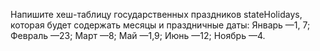 Напишите хеш-таблицу государственных праздников stateHolidays, которая будет содержать месяцы и праздничные даты:
Январь —1, 7;
Февраль —23;
Март —8;
Май —1,9;
Июнь —12;
Ноябрь —4.